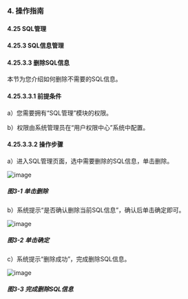 ### 4. 操作指南

#### 4.25 SQL管理

#### 4.25.3 SQL信息管理

#### 4.25.3.3 删除SQL信息

本节为您介绍如何删除不需要的SQL信息。

#### 4.25.3.3.1 前提条件

a）您需要拥有“SQL管理”模块的权限。

b）权限由系统管理员在“用户权限中心”系统中配置。

#### 4.25.3.3.2 操作步骤

a）进入SQL管理页面，选中需要删除的SQL信息，单击删除。

![image](https://user-images.githubusercontent.com/79617492/201888556-9767dfc5-ebe5-48c4-a55b-670a69a20790.png)

##### 图3-1 单击删除

b）系统提示“是否确认删除当前SQL信息”，确认后单击确定即可。

![image](https://user-images.githubusercontent.com/79617492/201888580-8e4b61be-fa4f-4c3a-9fad-11eaadae92bf.png)

##### 图3-2 单击确定

c）系统提示“删除成功”，完成删除SQL信息。

![image](https://user-images.githubusercontent.com/79617492/201888614-7c2a440e-e99c-4fcb-9ebc-10eb64f61cf6.png)

##### 图3-3 完成删除SQL信息
